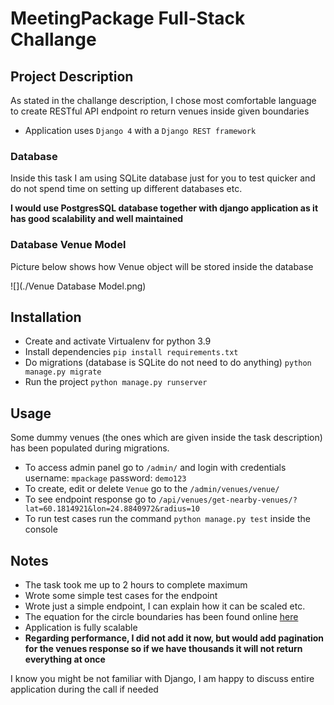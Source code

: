 # MeetingPackage Full-Stack Challange

## Project Description

As stated in the challange description, I chose most comfortable language to create RESTful API endpoint ro return
venues inside given boundaries

* Application uses `Django 4` with a `Django REST framework`

### Database

Inside this task I am using SQLite database just for you to test quicker and do not spend time on setting up different
databases etc.

**I would use PostgresSQL database together with django application as it has good scalability and well maintained**

### Database Venue Model
Picture below shows how Venue object will be stored inside the database

![](./Venue Database Model.png)

## Installation

* Create and activate Virtualenv for python 3.9
* Install dependencies `pip install requirements.txt`
* Do migrations (database is SQLite do not need to do anything) `python manage.py migrate`
* Run the project `python manage.py runserver`

## Usage

Some dummy venues (the ones which are given inside the task description) has been populated during migrations.

* To access admin panel go to `/admin/` and login with credentials username: `mpackage` password: `demo123`
* To create, edit or delete `Venue` go to the `/admin/venues/venue/`
* To see endpoint response go to `/api/venues/get-nearby-venues/?lat=60.1814921&lon=24.8840972&radius=10`
* To run test cases run the command `python manage.py test` inside the console

## Notes

* The task took me up to 2 hours to complete maximum
* Wrote some simple test cases for the endpoint
* Wrote just a simple endpoint, I can explain how it can be scaled etc.
* The equation for the circle boundaries has been found online [here](https://stackoverflow.com/a/41298946/5293637)
* Application is fully scalable
* **Regarding performance, I did not add it now, but would add pagination for the venues response so if we have
  thousands it will not return everything at once**

I know you might be not familiar with Django, I am happy to discuss entire application during the call if needed 
